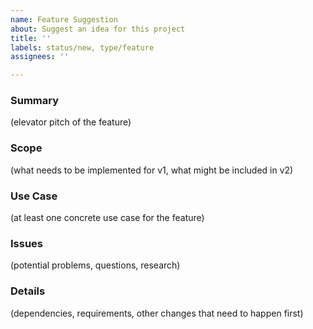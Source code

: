 ```yaml
---
name: Feature Suggestion
about: Suggest an idea for this project
title: ''
labels: status/new, type/feature
assignees: ''

---
```


### Summary

(elevator pitch of the feature)

### Scope

(what needs to be implemented for v1, what might be included in v2)

### Use Case

(at least one concrete use case for the feature)

### Issues

(potential problems, questions, research)

### Details

(dependencies, requirements, other changes that need to happen first)
